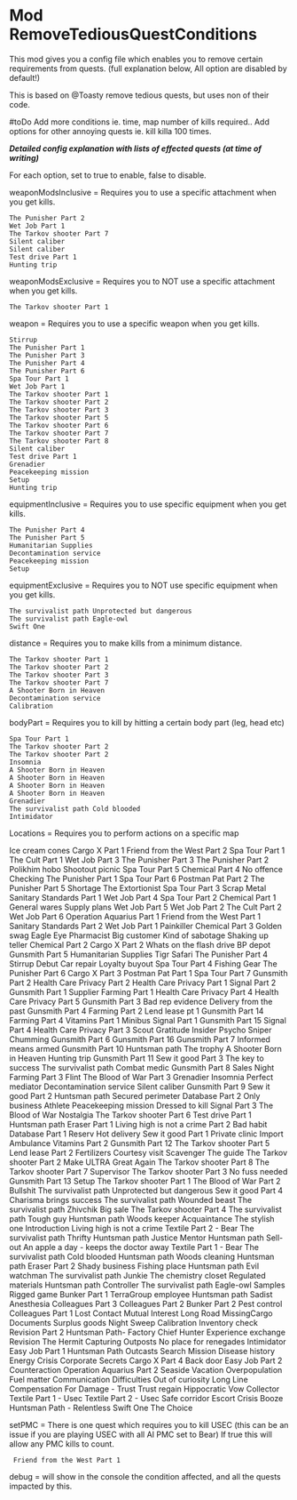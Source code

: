 # Mod RemoveTediousQuestConditions

This mod gives you a config file which enables you to remove certain requirements from quests.
(full explanation below, All option are disabled by default!)

This is based on @Toasty remove tedious quests, but uses non of their code.

#toDo
Add more conditions ie. time, map number of kills required..
Add options for other annoying quests ie. kill killa 100 times.

***Detailed config explanation with lists of effected quests (at time of writing)***

For each option, set to true to enable, false to disable.

weaponModsInclusive = Requires you to use a specific attachment when you get kills.

    The Punisher Part 2
    Wet Job Part 1
    The Tarkov shooter Part 7
    Silent caliber
    Silent caliber
    Test drive Part 1
    Hunting trip

weaponModsExclusive = Requires you to NOT use a specific attachment when you get kills.

    The Tarkov shooter Part 1

weapon = Requires you to use a specific weapon when you get kills.

    Stirrup
    The Punisher Part 1
    The Punisher Part 3
    The Punisher Part 4
    The Punisher Part 6
    Spa Tour Part 1
    Wet Job Part 1
    The Tarkov shooter Part 1
    The Tarkov shooter Part 2
    The Tarkov shooter Part 3
    The Tarkov shooter Part 5
    The Tarkov shooter Part 6
    The Tarkov shooter Part 7
    The Tarkov shooter Part 8
    Silent caliber
    Test drive Part 1
    Grenadier
    Peacekeeping mission
    Setup
    Hunting trip

equipmentInclusive = Requires you to use specific equipment when you get kills.

    The Punisher Part 4
    The Punisher Part 5
    Humanitarian Supplies
    Decontamination service
    Peacekeeping mission
    Setup

equipmentExclusive = Requires you to NOT use specific equipment when you get kills.

    The survivalist path Unprotected but dangerous
    The survivalist path Eagle-owl
    Swift One

distance = Requires you to make kills from a minimum distance.

    The Tarkov shooter Part 1
    The Tarkov shooter Part 2
    The Tarkov shooter Part 3
    The Tarkov shooter Part 7
    A Shooter Born in Heaven
    Decontamination service
    Calibration

bodyPart = Requires you to kill by hitting a certain body part (leg, head etc)

    Spa Tour Part 1
    The Tarkov shooter Part 2
    The Tarkov shooter Part 2
    Insomnia
    A Shooter Born in Heaven
    A Shooter Born in Heaven
    A Shooter Born in Heaven
    A Shooter Born in Heaven
    Grenadier
    The survivalist path Cold blooded
    Intimidator

Locations = Requires you to perform actions on a specific map

Ice cream cones
Cargo X Part 1
Friend from the West Part 2
Spa Tour Part 1
The Cult Part 1
Wet Job Part 3
The Punisher Part 3
The Punisher Part 2
Polikhim hobo
Shootout picnic
Spa Tour Part 5
Chemical Part 4
No offence
Checking
The Punisher Part 1
Spa Tour Part 6
Postman Pat Part 2
The Punisher Part 5
Shortage
The Extortionist
Spa Tour Part 3
Scrap Metal
Sanitary Standards Part 1
Wet Job Part 4
Spa Tour Part 2
Chemical Part 1
General wares
Supply plans
Wet Job Part 5
Wet Job Part 2
The Cult Part 2
Wet Job Part 6
Operation Aquarius Part 1
Friend from the West Part 1
Sanitary Standards Part 2
Wet Job Part 1
Painkiller
Chemical Part 3
Golden swag
Eagle Eye
Pharmacist
Big customer
Kind of sabotage
Shaking up teller
Chemical Part 2
Cargo X Part 2
Whats on the flash drive
BP depot
Gunsmith Part 5
Humanitarian Supplies
Tigr Safari
The Punisher Part 4
Stirrup
Debut
Car repair
Loyalty buyout
Spa Tour Part 4
Fishing Gear
The Punisher Part 6
Cargo X Part 3
Postman Pat Part 1
Spa Tour Part 7
Gunsmith Part 2
Health Care Privacy Part 2
Health Care Privacy Part 1
Signal Part 2
Gunsmith Part 1
Supplier
Farming Part 1
Health Care Privacy Part 4
Health Care Privacy Part 5
Gunsmith Part 3
Bad rep evidence
Delivery from the past
Gunsmith Part 4
Farming Part 2
Lend lease pt 1
Gunsmith Part 14
Farming Part 4
Vitamins Part 1
Minibus
Signal Part 1
Gunsmith Part 15
Signal Part 4
Health Care Privacy Part 3
Scout
Gratitude
Insider
Psycho Sniper
Chumming
Gunsmith Part 6
Gunsmith Part 16
Gunsmith Part 7
Informed means armed
Gunsmith Part 10
Huntsman path The trophy
A Shooter Born in Heaven
Hunting trip
Gunsmith Part 11
Sew it good Part 3
The key to success
The survivalist path Combat medic
Gunsmith Part 8
Sales Night
Farming Part 3
Flint
The Blood of War Part 3
Grenadier
Insomnia
Perfect mediator
Decontamination service
Silent caliber
Gunsmith Part 9
Sew it good Part 2
Huntsman path Secured perimeter
Database Part 2
Only business
Athlete
Peacekeeping mission
Dressed to kill
Signal Part 3
The Blood of War
Nostalgia
The Tarkov shooter Part 6
Test drive Part 1
Huntsman path Eraser Part 1
Living high is not a crime Part 2
Bad habit
Database Part 1
Reserv
Hot delivery
Sew it good Part 1
Private clinic
Import
Ambulance
Vitamins Part 2
Gunsmith Part 12
The Tarkov shooter Part 5
Lend lease Part 2
Fertilizers
Courtesy visit
Scavenger
The guide
The Tarkov shooter Part 2
Make ULTRA Great Again
The Tarkov shooter Part 8
The Tarkov shooter Part 7
Supervisor
The Tarkov shooter Part 3
No fuss needed
Gunsmith Part 13
Setup
The Tarkov shooter Part 1
The Blood of War Part 2
Bullshit
The survivalist path Unprotected but dangerous
Sew it good Part 4
Charisma brings success
The survivalist path Wounded beast
The survivalist path Zhivchik
Big sale
The Tarkov shooter Part 4
The survivalist path Tough guy
Huntsman path Woods keeper
Acquaintance
The stylish one
Introduction
Living high is not a crime
Textile Part 2 - Bear
The survivalist path Thrifty
Huntsman path Justice
Mentor
Huntsman path Sell-out
An apple a day - keeps the doctor away
Textile Part 1 - Bear
The survivalist path Cold blooded
Huntsman path Woods cleaning
Huntsman path Eraser Part 2
Shady business
Fishing place
Huntsman path Evil watchman
The survivalist path Junkie
The chemistry closet
Regulated materials
Huntsman path Controller
The survivalist path Eagle-owl
Samples
Rigged game
Bunker Part 1
TerraGroup employee
Huntsman path Sadist
Anesthesia
Colleagues Part 3
Colleagues Part 2
Bunker Part 2
Pest control
Colleagues Part 1
Lost Contact
Mutual Interest
Long Road
MissingCargo
Documents
Surplus goods
Night Sweep
Calibration
Inventory check
Revision Part 2
Huntsman Path- Factory Chief
Hunter
Experience exchange
Revision
The Hermit
Capturing Outposts
No place for renegades
Intimidator
Easy Job Part 1
Huntsman Path Outcasts
Search Mission
Disease history
Energy Crisis
Corporate Secrets
Cargo X Part 4
Back door
Easy Job Part 2
Counteraction
Operation Aquarius Part 2
Seaside Vacation
Overpopulation
Fuel matter
Communication Difficulties
Out of curiosity
Long Line
Compensation For Damage - Trust
Trust regain
Hippocratic Vow
Collector
Textile Part 1 - Usec
Textile Part 2 - Usec
Safe corridor
Escort
Crisis
Booze
Huntsman Path - Relentless
Swift One
The Choice

setPMC = There is one quest which requires you to kill USEC 
    (this can be an issue if you are playing USEC with all AI PMC set to Bear)
    If true this will allow any PMC kills to count.

     Friend from the West Part 1

debug = will show in the console the condition affected, and all the quests impacted by this.